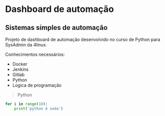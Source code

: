 # Dashboard de automação

## Sistemas simples de automação

Projeto de dashboard de automação desenvolvido no curso de Python para SysAdmin da 4linux.

Conhecimentos necessários:

- Docker
- Jenkins
- Gitlab
- Python
- Logica de programação

> Python

``` python
for i in range(10):
    print('python é soda')
```

